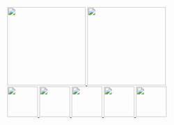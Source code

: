 <div>
  <a href="https://github.com/alexdsouzaf">
  <img height="180em" src="https://github-readme-stats.vercel.app/api?username=alexdsouzaf&show_icons=true&theme=gotham&include_all_commits=true&count_private=true"/>
  <img height="180em" src="https://github-readme-stats.vercel.app/api/top-langs/?username=alexdsouzaf&layout=compact&langs_count=7&theme=gotham"/>
    <div>
      <img height="70em" src="https://img.shields.io/badge/CSharp-20232A?style=for-the-badge&logo=csharp&logoColor=white">
      <img height="70em" src="https://img.shields.io/badge/DotNet-20232A?style=for-the-badge&logo=dotnet&logoColor=darkgreen">
      <img height="70em" src="https://img.shields.io/badge/Xamarin-20232A?style=for-the-badge&logo=Xamarin&logoColor=green">
      <img height="70em" src="https://img.shields.io/badge/SQL-20232A?style=for-the-badge&logo=SQL&logoColor=white">
      <img height="70em" src="https://img.shields.io/badge/SQLite-20232A?style=for-the-badge&logo=SQLite&logoColor=gray">
    </div>

</div>
